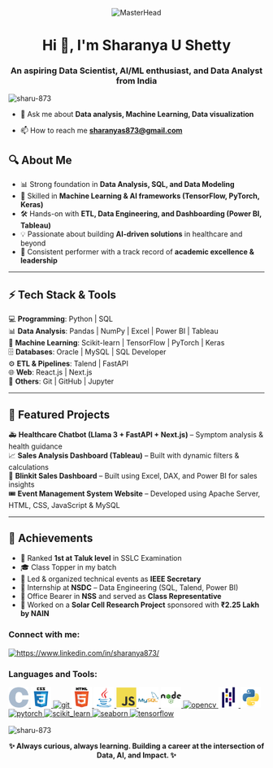 <!-- Centered Cover Image -->
<p align="center">
  <img src="https://repository-images.githubusercontent.com/532812401/14f410e8-4ae4-4d58-8fa7-d84262c30545" 
       alt="MasterHead" 
       width="100%" 
       height="500px" />
</p>


<h1 align="center">Hi 👋, I'm Sharanya U Shetty</h1>
<h3 align="center">An aspiring Data Scientist, AI/ML enthusiast, and Data Analyst from India</h3>

<p align="left"> <img src="https://komarev.com/ghpvc/?username=sharu-873&label=Profile%20views&color=0e75b6&style=flat" alt="sharu-873" /> </p>



- 💬 Ask me about **Data analysis, Machine Learning, Data visualization**

- 📫 How to reach me **sharanyas873@gmail.com**

## 🔍 About Me
- 📊 Strong foundation in **Data Analysis, SQL, and Data Modeling**  
- 🤖 Skilled in **Machine Learning & AI frameworks (TensorFlow, PyTorch, Keras)**  
- 🛠 Hands-on with **ETL, Data Engineering, and Dashboarding (Power BI, Tableau)**  
- 💡 Passionate about building **AI-driven solutions** in healthcare and beyond  
- 🥇 Consistent performer with a track record of **academic excellence & leadership**  

---

## ⚡ Tech Stack & Tools
💻 **Programming**: Python | SQL  
📊 **Data Analysis**: Pandas | NumPy | Excel | Power BI | Tableau  
🧠 **Machine Learning**: Scikit-learn | TensorFlow | PyTorch | Keras  
🗄 **Databases**: Oracle | MySQL | SQL Developer  
⚙️ **ETL & Pipelines**: Talend | FastAPI  
🌐 **Web**: React.js | Next.js  
📂 **Others**: Git | GitHub | Jupyter  

---

## 📌 Featured Projects
🚑 **Healthcare Chatbot (Llama 3 + FastAPI + Next.js)** – Symptom analysis & health guidance  
📈 **Sales Analysis Dashboard (Tableau)** – Built with dynamic filters & calculations  
🛒 **Blinkit Sales Dashboard** – Built using Excel, DAX, and Power BI for sales insights  
🎟 **Event Management System Website** – Developed using Apache Server, HTML, CSS, JavaScript & MySQL   
  

---

## 🌟 Achievements
- 🥇 Ranked **1st at Taluk level** in SSLC Examination
- 🎓 Class Topper in my batch  
- 🎤 Led & organized technical events as **IEEE Secretary**  
- 💼 Internship at **NSDC** – Data Engineering (SQL, Talend, Power BI)    
- 🤝 Office Bearer in **NSS** and served as **Class Representative**  
- 🔬 Worked on a **Solar Cell Research Project** sponsored with **₹2.25 Lakh by NAIN**

<h3 align="left">Connect with me:</h3>
<p align="left">
<a href="https://www.linkedin.com/in/sharanya873/" target="blank"><img align="center" src="https://raw.githubusercontent.com/rahuldkjain/github-profile-readme-generator/master/src/images/icons/Social/linked-in-alt.svg" alt="https://www.linkedin.com/in/sharanya873/" height="30" width="40" /></a>
</p>

<h3 align="left">Languages and Tools:</h3>
<p align="left"> <a href="https://www.cprogramming.com/" target="_blank" rel="noreferrer"> <img src="https://raw.githubusercontent.com/devicons/devicon/master/icons/c/c-original.svg" alt="c" width="40" height="40"/> </a> <a href="https://www.w3schools.com/css/" target="_blank" rel="noreferrer"> <img src="https://raw.githubusercontent.com/devicons/devicon/master/icons/css3/css3-original-wordmark.svg" alt="css3" width="40" height="40"/> </a> <a href="https://git-scm.com/" target="_blank" rel="noreferrer"> <img src="https://www.vectorlogo.zone/logos/git-scm/git-scm-icon.svg" alt="git" width="40" height="40"/> </a> <a href="https://www.w3.org/html/" target="_blank" rel="noreferrer"> <img src="https://raw.githubusercontent.com/devicons/devicon/master/icons/html5/html5-original-wordmark.svg" alt="html5" width="40" height="40"/> </a> <a href="https://www.java.com" target="_blank" rel="noreferrer"> <img src="https://raw.githubusercontent.com/devicons/devicon/master/icons/java/java-original.svg" alt="java" width="40" height="40"/> </a> <a href="https://developer.mozilla.org/en-US/docs/Web/JavaScript" target="_blank" rel="noreferrer"> <img src="https://raw.githubusercontent.com/devicons/devicon/master/icons/javascript/javascript-original.svg" alt="javascript" width="40" height="40"/> </a> <a href="https://www.mysql.com/" target="_blank" rel="noreferrer"> <img src="https://raw.githubusercontent.com/devicons/devicon/master/icons/mysql/mysql-original-wordmark.svg" alt="mysql" width="40" height="40"/> </a> <a href="https://nodejs.org" target="_blank" rel="noreferrer"> <img src="https://raw.githubusercontent.com/devicons/devicon/master/icons/nodejs/nodejs-original-wordmark.svg" alt="nodejs" width="40" height="40"/> </a> <a href="https://opencv.org/" target="_blank" rel="noreferrer"> <img src="https://www.vectorlogo.zone/logos/opencv/opencv-icon.svg" alt="opencv" width="40" height="40"/> </a> <a href="https://pandas.pydata.org/" target="_blank" rel="noreferrer"> <img src="https://raw.githubusercontent.com/devicons/devicon/2ae2a900d2f041da66e950e4d48052658d850630/icons/pandas/pandas-original.svg" alt="pandas" width="40" height="40"/> </a> <a href="https://www.python.org" target="_blank" rel="noreferrer"> <img src="https://raw.githubusercontent.com/devicons/devicon/master/icons/python/python-original.svg" alt="python" width="40" height="40"/> </a> <a href="https://pytorch.org/" target="_blank" rel="noreferrer"> <img src="https://www.vectorlogo.zone/logos/pytorch/pytorch-icon.svg" alt="pytorch" width="40" height="40"/> </a> <a href="https://scikit-learn.org/" target="_blank" rel="noreferrer"> <img src="https://upload.wikimedia.org/wikipedia/commons/0/05/Scikit_learn_logo_small.svg" alt="scikit_learn" width="40" height="40"/> </a> <a href="https://seaborn.pydata.org/" target="_blank" rel="noreferrer"> <img src="https://seaborn.pydata.org/_images/logo-mark-lightbg.svg" alt="seaborn" width="40" height="40"/> </a> <a href="https://www.tensorflow.org" target="_blank" rel="noreferrer"> <img src="https://www.vectorlogo.zone/logos/tensorflow/tensorflow-icon.svg" alt="tensorflow" width="40" height="40"/> </a> </p>

<p><img align="center" src="https://github-readme-stats.vercel.app/api/top-langs?username=sharu-873&show_icons=true&locale=en&layout=compact" alt="sharu-873" /></p>
 
<p align="center">
  <b>✨ Always curious, always learning. Building a career at the intersection of Data, AI, and Impact. ✨</b>
</p>
